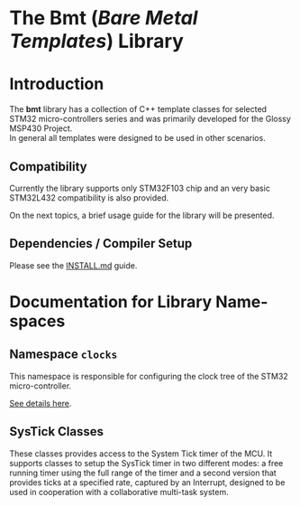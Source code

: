 # <big>The Bmt (*Bare Metal Templates*) Library</big>


# Introduction

The **bmt** library has a collection of C++ template classes for 
selected STM32 micro-controllers series and was primarily developed for 
the Glossy MSP430 Project.  
In general all templates were designed to be used in other scenarios.


## Compatibility

Currently the library supports only STM32F103 chip and an very basic 
STM32L432 compatibility is also provided.

On the next topics, a brief usage guide for the library will be 
presented. 


## Dependencies / Compiler Setup

Please see the [INSTALL.md](INSTALL.md) guide.

# Documentation for Library Name-spaces

## Namespace `clocks`

This namespace is responsible for configuring the clock tree of the STM32 
micro-controller.

[See details here](docs/clocks.md).


## SysTick Classes

These classes provides access to the System Tick timer of the MCU. It 
supports classes to setup the SysTick timer in two different modes: a 
free running timer using the full range of the timer and a second version 
that provides ticks at a specified rate, captured by an Interrupt, 
designed to be used in cooperation with a collaborative multi-task 
system. 

